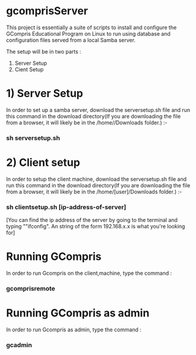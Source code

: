 # gcomprisServer
This project is essentially a suite of scripts to install and configure the GCompris Educational Program on Linux to run using database and configuration files served from a local Samba server.

The setup will be in two parts :
1) Server Setup
2) Cient Setup

# 1) Server Setup
  In order to set up a samba server, download the serversetup.sh file and run this command in the download directory(If you are downloading the file from a browser, it will likely be in the /home/<user>/Downloads folder.) :-
###  sh serversetup.sh

# 2) Client setup
  In order to setup the client machine, download the serversetup.sh file and run this command in the download directory(If you are downloading the file from a browser, it will likely be in the /home/[user]/Downloads folder.) :-
###  sh clientsetup.sh [ip-address-of-server]
  [You can find the ip address of the server by going to the terminal and typing ""ifconfig". An string of the form 192.168.x.x is what you're looking for]

# Running GCompris
  In order to run Gcompris on the client,machine, type the command :
### gcomprisremote

# Running GCompris as admin
  In order to run Gcompris as admin, type the command :
### gcadmin
